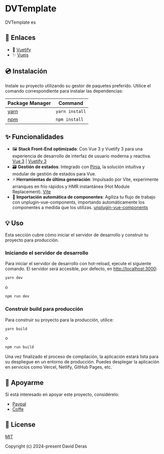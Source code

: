# DVTemplate

DVTemplate es

## 🔗 Enlaces

- 📄 [Vuetify](https://vuetifyjs.com/)
- ✨ [Vuejs](https://vuejs.org/)

## 💿 Instalación

Instale su proyecto utilizando su gestor de paquetes preferido. Utilice el comando correspondiente para instalar las dependencias:

| Package Manager                                           | Command        |
| --------------------------------------------------------- | -------------- |
| [yarn](https://yarnpkg.com/getting-started)               | `yarn install` |
| [npm](https://docs.npmjs.com/cli/v7/commands/npm-install) | `npm install`  |

## ✨ Funcionalidades

- 🖼️ **Stack Front-End optimizado**: Con Vue 3 y Vuetify 3 para una experiencia de desarrollo de interfaz de usuario moderna y reactiva. [Vue 3](https://v3.vuejs.org/) | [Vuetify 3](https://vuetifyjs.com/en/)
- 🗃️ **Gestión de estados**: Integrado con [Pinia](https://pinia.vuejs.org/), la solución intuitiva y modular de gestión de estados para Vue.
- ⚡ **Herramientas de última generación**: Impulsado por Vite, experimente arranques en frío rápidos y HMR instantánea (Hot Module Replacement). [Vite](https://vitejs.dev/)
- 🧩 **Importación automática de componentes**: Agiliza tu flujo de trabajo con unplugin-vue-components, importando automáticamente los componentes a medida que los utilizas. [unplugin-vue-components](https://github.com/antfu/unplugin-vue-components)

## 💡 Uso

Esta sección cubre cómo iniciar el servidor de desarrollo y construir tu proyecto para producción.

### Iniciando el servidor de desarrollo

Para iniciar el servidor de desarrollo con hot-reload, ejecute el siguiente comando. El servidor será accesible, por defecto, en [http://localhost:3000](http://localhost:3000):

```bash
yarn dev
```

o

```bash
npm run dev
```

### Construir build para producción

Para construir su proyecto para la producción, utilice:

```bash
yarn build
```

o

```bash
npm run build
```

Una vez finalizado el proceso de compilación, la aplicación estará lista para su despliegue en un entorno de producción.
Puedes desplegar la aplicación en servicios como Vercel, Netlify, GitHub Pages, etc.

## 💪 Apoyarme

Si está interesado en apoyar este proyecto, considérelo:

- [Paypal](https://support.vuetifyjs.com/)
- [Coffe](https://github.com/users/johnleider/sponsorship)

## 📑 License

[MIT](http://opensource.org/licenses/MIT)

Copyright (c) 2024-present David Deras
